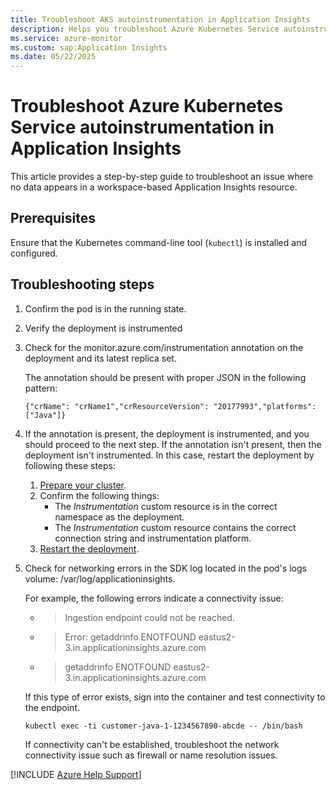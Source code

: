 ```yaml
---
title: Troubleshoot AKS autoinstrumentation in Application Insights
description: Helps you troubleshoot Azure Kubernetes Service autoinstrumentation problems in Application Insights.
ms.service: azure-monitor
ms.custom: sap:Application Insights
ms.date: 05/22/2025
---
```

# Troubleshoot Azure Kubernetes Service autoinstrumentation in Application Insights

This article provides a step-by-step guide to troubleshoot an issue where no data appears in a workspace-based Application Insights resource.

## Prerequisites

Ensure that the Kubernetes command-line tool (`kubectl`) is installed and configured.

## Troubleshooting steps

1. Confirm the pod is in the running state.

2. Verify the deployment is instrumented

3. Check for the monitor.azure.com/instrumentation annotation on the deployment and its latest replica set.

    The annotation should be present with proper JSON in the following pattern:

    `{"crName": "crName1","crResourceVersion": "20177993","platforms":["Java"]}`

4. If the annotation is present, the deployment is instrumented, and you should proceed to the next step. If the annotation isn't present, then the deployment isn't instrumented. In this case, restart the deployment by following these steps:

    1. [Prepare your cluster](/azure/azure-monitor/app/kubernetes-codeless#prepare-a-cluster).
    2. Confirm the following things:
        - The *Instrumentation* custom resource is in the correct namespace as the deployment.
        - The *Instrumentation* custom resource contains the correct connection string and instrumentation platform.
    3. [Restart the deployment](/azure/azure-monitor/app/kubernetes-codeless#restart-deployment).

5. Check for networking errors in the SDK log located in the pod's logs volume: /var/log/applicationinsights.

    For example, the following errors indicate a connectivity issue:

    - > Ingestion endpoint could not be reached.
    - > Error: getaddrinfo ENOTFOUND eastus2-3.in.applicationinsights.azure.com
    - > getaddrinfo ENOTFOUND eastus2-3.in.applicationinsights.azure.com

    If this type of error exists, sign into the container and test connectivity to the endpoint.

    ```console
    kubectl exec -ti customer-java-1-1234567890-abcde -- /bin/bash
    ```

    If connectivity can't be established, troubleshoot the network connectivity issue such as firewall or name resolution issues.

[!INCLUDE [Azure Help Support](../../../../includes/azure-help-support.md)]